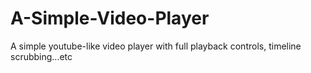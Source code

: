 # A-Simple-Video-Player
A simple youtube-like video player with full playback controls, timeline scrubbing...etc

